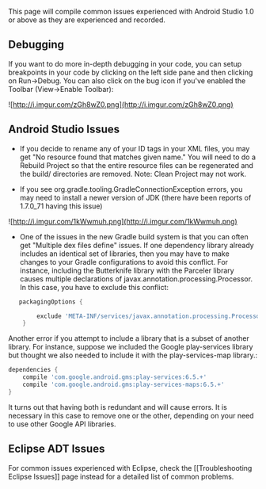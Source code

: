 This page will compile common issues experienced with Android Studio 1.0 or above as they are experienced and recorded. 

## Debugging

If you want to do more in-depth debugging in your code, you can setup breakpoints in your code by clicking on the left side pane and then clicking on Run->Debug.    You can also click on the bug icon if you've enabled the Toolbar (View->Enable Toolbar):

![http://i.imgur.com/zGh8wZ0.png](http://i.imgur.com/zGh8wZ0.png)

## Android Studio Issues

* If you decide to rename any of your ID tags in your XML files, you may get "No resource found that matches given name."   You will need to do a Rebuild Project so that the entire resource files can be regenerated and the build/ directories are removed.  Note: Clean Project may not work.

* If you see org.gradle.tooling.GradleConnectionException errors, you may need to install a newer version of JDK (there have been reports of 1.7.0_71 having this issue)

![http://i.imgur.com/1kWwmuh.png](http://i.imgur.com/1kWwmuh.png)

* One of the issues in the new Gradle build system is that you can often get "Multiple dex files define" issues.  If one dependency library already includes an identical set of libraries, then you may have to make changes to your Gradle configurations to avoid this conflict.  For instance, including the Butterknife library with the Parceler library causes multiple declarations of javax.annotation.processing.Processor.  In this case, you have to exclude this conflict:

```gradle
   packagingOptions {

        exclude 'META-INF/services/javax.annotation.processing.Processor'  // butterknife
    }
```

Another error if you attempt to include a library that is a subset of another library.  For instance, suppose we included the Google play-services library but thought we also needed to include it with the play-services-map library.:

```gradle
dependencies {
    compile 'com.google.android.gms:play-services:6.5.+'
    compile 'com.google.android.gms:play-services-maps:6.5.+'
}
```

It turns out that having both is redundant and will cause errors.  It is necessary in this case to remove one or the other, depending on your need to use other Google API libraries.

## Eclipse ADT Issues

For common issues experienced with Eclipse, check the [[Troubleshooting Eclipse Issues]] page instead for a detailed list of common problems.